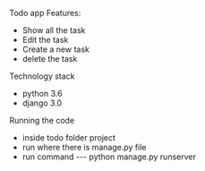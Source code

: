 Todo app
Features:
- Show all the task
- Edit the task
- Create a new task
- delete the task

Technology stack
- python 3.6
- django 3.0

Running the code
- inside todo folder project
- run where there is manage.py file
- run command --- python manage.py runserver
